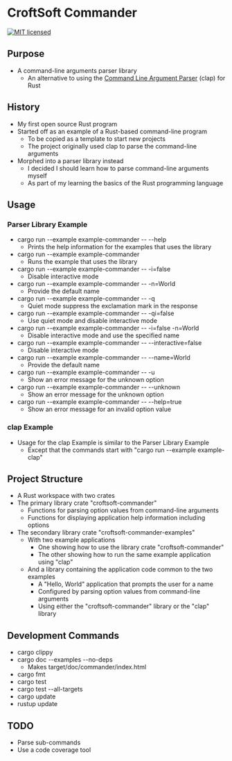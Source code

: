# CroftSoft Commander

[![MIT licensed][mit-badge]][mit-url]

[mit-badge]: https://img.shields.io/badge/license-MIT-blue.svg

[mit-url]: https://github.com/david-wallace-croft/commander/blob/main/LICENSE.txt

## Purpose

- A command-line arguments parser library
  - An alternative to using the
    [Command Line Argument Parser](https://github.com/clap-rs/clap) (clap)
    for Rust

## History

- My first open source Rust program
- Started off as an example of a Rust-based command-line program
  - To be copied as a template to start new projects
  - The project originally used clap to parse the command-line arguments
- Morphed into a parser library instead
  - I decided I should learn how to parse command-line arguments myself
  - As part of my learning the basics of the Rust programming language

## Usage

### Parser Library Example

- cargo run --example example-commander -- --help
  - Prints the help information for the examples that uses the library
- cargo run --example example-commander
  - Runs the example that uses the library
- cargo run --example example-commander -- -i=false
  - Disable interactive mode
- cargo run --example example-commander -- -n=World
  - Provide the default name
- cargo run --example example-commander -- -q
  - Quiet mode suppress the exclamation mark in the response
- cargo run --example example-commander -- -qi=false
  - Use quiet mode and disable interactive mode
- cargo run --example example-commander -- -i=false -n=World
  - Disable interactive mode and use the specified name
- cargo run --example example-commander -- --interactive=false
  - Disable interactive mode
- cargo run --example example-commander -- --name=World
  - Provide the default name
- cargo run --example example-commander -- -u
  - Show an error message for the unknown option
- cargo run --example example-commander -- --unknown
  - Show an error message for the unknown option
- cargo run --example example-commander -- --help=true
  - Show an error message for an invalid option value

### clap Example

- Usage for the clap Example is similar to the Parser Library Example
  - Except that the commands start with "cargo run --example example-clap"

## Project Structure

- A Rust workspace with two crates
- The primary library crate "croftsoft-commander"
  - Functions for parsing option values from command-line arguments
  - Functions for displaying application help information including options
- The secondary library crate "croftsoft-commander-examples"
  - With two example applications
    - One showing how to use the library crate "croftsoft-commander"
    - The other showing how to run the same example application using "clap"
  - And a library containing the application code common to the two examples
    - A "Hello, World" application that prompts the user for a name
    - Configured by parsing option values from command-line arguments
    - Using either the "croftsoft-commander" library or the "clap" library

## Development Commands

- cargo clippy
- cargo doc --examples --no-deps
  - Makes target/doc/commander/index.html
- cargo fmt
- cargo test
- cargo test --all-targets
- cargo update
- rustup update

## TODO

- Parse sub-commands
- Use a code coverage tool
